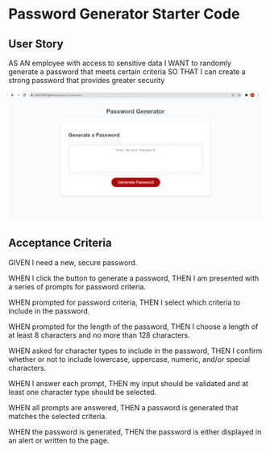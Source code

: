 # Password Generator Starter Code

## User Story
AS AN employee with access to sensitive data
I WANT to randomly generate a password that meets certain criteria
SO THAT I can create a strong password that provides greater security

![Screenshot of final product.](./assets/images/Screenshot.png) 

## Acceptance Criteria
GIVEN I need a new, secure password.

WHEN I click the button to generate a password,
THEN I am presented with a series of prompts for password criteria.

WHEN prompted for password criteria,
THEN I select which criteria to include in the password.

WHEN prompted for the length of the password,
THEN I choose a length of at least 8 characters and no more than 128 characters.

WHEN asked for character types to include in the password,
THEN I confirm whether or not to include lowercase, uppercase, numeric, and/or special characters.

WHEN I answer each prompt,
THEN my input should be validated and at least one character type should be selected.

WHEN all prompts are answered,
THEN a password is generated that matches the selected criteria.

WHEN the password is generated,
THEN the password is either displayed in an alert or written to the page.
